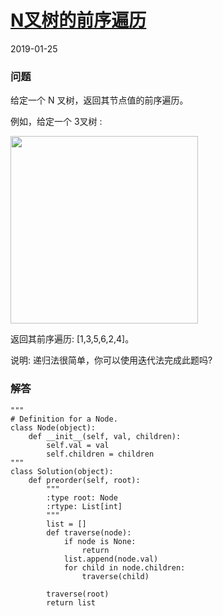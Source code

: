 # [N叉树的前序遍历](https://leetcode-cn.com/problems/n-ary-tree-preorder-traversal)
2019-01-25
### 问题

给定一个 N 叉树，返回其节点值的前序遍历。

例如，给定一个 3叉树 :

<img src="https://assets.leetcode-cn.com/aliyun-lc-upload/uploads/2018/10/12/narytreeexample.png" width="300">

返回其前序遍历: [1,3,5,6,2,4]。

说明: 递归法很简单，你可以使用迭代法完成此题吗?

### 解答

```
"""
# Definition for a Node.
class Node(object):
    def __init__(self, val, children):
        self.val = val
        self.children = children
"""
class Solution(object):
    def preorder(self, root):
        """
        :type root: Node
        :rtype: List[int]
        """
        list = []
        def traverse(node):
            if node is None:
                return
            list.append(node.val)
            for child in node.children:
                traverse(child)

        traverse(root)
        return list
```
